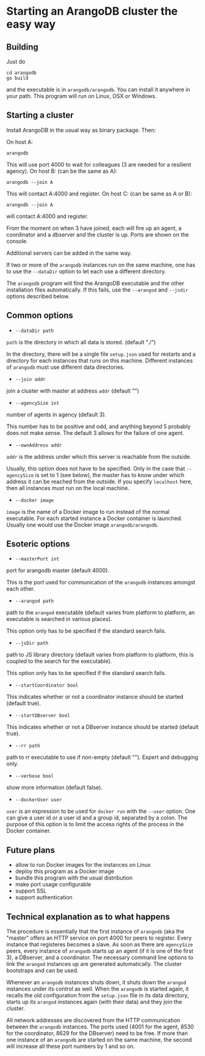 Starting an ArangoDB cluster the easy way
=========================================

Building
--------

Just do

    cd arangodb
    go build

and the executable is in `arangodb/arangodb`. You can install it
anywhere in your path. This program will run on Linux, OSX or Windows.

Starting a cluster
------------------

Install ArangoDB in the usual way as binary package. Then:

On host A:

    arangodb

This will use port 4000 to wait for colleagues (3 are needed for a
resilient agency). On host B: (can be the same as A):

    arangodb --join A

This will contact A:4000 and register. On host C: (can be same as A or B):

    arangodb --join A

will contact A:4000 and register.

From the moment on when 3 have joined, each will fire up an agent, a 
coordinator and a dbserver and the cluster is up. Ports are shown on
the console.

Additional servers can be added in the same way.

If two or more of the `arangodb` instances run on the same machine,
one has to use the `--dataDir` option to let each use a different
directory.

The `arangodb` program will find the ArangoDB executable and the
other installation files automatically. If this fails, use the
`--arangod` and `--jsdir` options described below.

Common options 
--------------

* `--dataDir path`

`path` is the directory in which all data is stored. (default "./")

In the directory, there will be a single file `setup.json` used for
restarts and a directory for each instances that runs on this machine.
Different instances of `arangodb` must use different data directories.

* `--join addr`

join a cluster with master at address `addr` (default "")

* `--agencySize int`

number of agents in agency (default 3).

This number has to be positive and odd, and anything beyond 5 probably
does not make sense. The default 3 allows for the failure of one agent.

* `--ownAddress addr`

`addr` is the address under which this server is reachable from the
outside.

Usually, this option does not have to be specified. Only in the case
that `--agencySize` is set to 1 (see below), the master has to know
under which address it can be reached from the outside. If you specify
`localhost` here, then all instances must run on the local machine.

* `--docker image`

`image` is the name of a Docker image to run instead of the normal
executable. For each started instance a Docker container is launched.
Usually one would use the Docker image `arangodb/arangodb`.

Esoteric options
----------------

* `--masterPort int`

port for arangodb master (default 4000).

This is the port used for communication of the `arangodb` instances
amongst each other.

* `--arangod path`

path to the `arangod` executable (default varies from platform to
platform, an executable is searched in various places).

This option only has to be specified if the standard search fails.

* `--jsDir path`

path to JS library directory (default varies from platform to platform,
this is coupled to the search for the executable).

This option only has to be specified if the standard search fails.

* `--startCoordinator bool`

This indicates whether or not a coordinator instance should be started 
(default true).

* `--startDBserver bool`

This indicates whether or not a DBserver instance should be started 
(default true).

* `--rr path`

path to rr executable to use if non-empty (default ""). Expert and
debugging only.

* `--verbose bool`

show more information (default false).

* `--dockerUser user`

`user` is an expression to be used for `docker run` with the `--user` 
option. One can give a user id or a user id and a group id, separated
by a colon. The purpose of this option is to limit the access rights
of the process in the Docker container.

Future plans
------------

* allow to run Docker images for the instances on Linux
* deploy this program as a Docker image
* bundle this program with the usual distribution
* make port usage configurable
* support SSL
* support authentication

Technical explanation as to what happens
----------------------------------------

The procedure is essentially that the first instance of `arangodb` (aka
the "master" offers an HTTP service on port 4000 for peers to register.
Every instance that registeres becomes a slave. As soon as there are
`agencySize` peers, every instance of `arangodb` starts up an agent (if
it is one of the first 3), a DBserver, and a coordinator. The necessary
command line options to link the `arangod` instances up are generated
automatically. The cluster bootstraps and can be used.

Whenever an `arangodb` instances shuts down, it shuts down the `arangod`
instances under its control as well. When the `arangodb` is started
again, it recalls the old configuration from the `setup.json` file in
its data directory, starts up its `arangod` instances again (with their
data) and they join the cluster.

All network addresses are discovered from the HTTP communication between
the `arangodb` instances. The ports used (4001 for the agent, 8530 for
the coordinator, 8629 for the DBserver) need to be free. If more than
one instance of an `arangodb` are started on the same machine, the
second will increase all these port numbers by 1 and so on.
